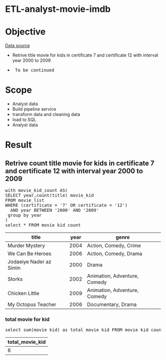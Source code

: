 # ETL-analyst-movie-imdb


# Objective
[Data source](https://www.kaggle.com/datasets/amanbarthwal/imdb-movies-data)

* Retrive title movie for kids in certificate 7 and certificate 12 with interval year 2000 to 2009
* <pre> To be continued</pre>

# Scope
* Analyst data
* Build pipeline service 
* transform data and cleaning data
* load to SQL
* Analyst data

# Result
## **Retrive count title movie for kids in certificate 7 and certificate 12 with interval year 2000 to 2009**
<pre>with movie_kid_count AS(
SELECT year,count(title) movie_kid
FROM movie_list 
WHERE (certificate = '7' OR certificate = '12') 
  AND year BETWEEN '2000' AND '2009'
 group by year
)
select * FROM movie_kid_count </pre>
|title|year|genre|
|-----|----|-----|
|Murder Mystery|2004|Action, Comedy, Crime|
|We Can Be Heroes|2006|Action, Comedy, Drama|
|Jodaeiye Nader az Simin|2000|Drama|
|Storks|2002|Animation, Adventure, Comedy|
|Chicken Little|2009|Animation, Adventure, Comedy|
|My Octopus Teacher|2006|Documentary, Drama|


### total  movie for kid
<pre>select sum(movie_kid) as total_movie_kid FROM movie_kid_count 
</pre>
|total_movie_kid|
|---------------|
|6|




